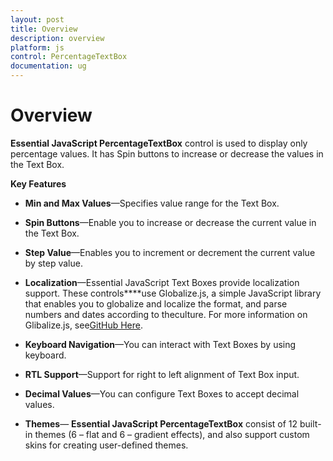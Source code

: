 ```yaml
---
layout: post
title: Overview
description: overview
platform: js
control: PercentageTextBox 
documentation: ug
---
```


# Overview

**Essential JavaScript PercentageTextBox** control is used to display only percentage values. It has Spin buttons to increase or decrease the values in the Text Box.

**Key Features**

* **Min and Max Values**—Specifies value range for the Text Box.

* **Spin Buttons**—Enable you to increase or decrease the current value in the Text Box.

* **Step Value**—Enables you to increment or decrement the current value by step value.

* **Localization**—Essential JavaScript Text Boxes provide localization support. These controls****use Globalize.js, a simple JavaScript library that enables you to globalize and localize the format, and parse numbers and dates according to theculture. For more information on Glibalize.js, see[GitHub Here](https://github.com/jquery/globalize).

* **Keyboard Navigation**—You can interact with Text Boxes by using keyboard.

* **RTL Support**—Support for right to left alignment of Text Box input.

* **Decimal Values**—You can configure Text Boxes to accept decimal values.

* **Themes**— **Essential JavaScript PercentageTextBox** consist of 12 built-in themes (6 – flat and 6 – gradient effects), and also support custom skins for creating user-defined themes.



